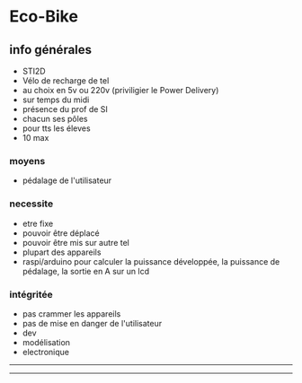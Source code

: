 # Eco-Bike
## info générales
- STI2D
- Vélo de recharge de tel
- au choix en 5v ou 220v (priviligier le Power Delivery)
- sur temps du midi
- présence du prof de SI
- chacun ses pôles
 - pour tts les éleves
 - 10 max
### moyens
- pédalage de l'utilisateur
### necessite
- etre fixe
- pouvoir être déplacé
- pouvoir être mis sur autre tel
- plupart des appareils
- raspi/arduino pour calculer la puissance développée, la puissance de pédalage, la sortie en A sur un lcd
### intégritée
- pas crammer les appareils
- pas de mise en danger de l'utilisateur
- dev
- modélisation
- electronique
-----
-----
